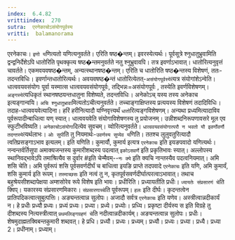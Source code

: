```yaml
---
index:  6.4.82
vrittiindex:  270
sutra:  एरनेकाचोऽसंयोगपूर्वस्य
vritti:  balamanorama 
---
```


एरनेकाचः। `इणो य`णित्यतो यणित्यनुवर्तते। एरिति षष्ठ�न्तम्। इवरस्येत्यर्थः। पूर्वसूत्रे श्नुधातुभ्रुवामिति द्वन्द्वनिर्देशेऽपि धातोरिति पृथक्कृत्य षष्ठ�न्तमनुवर्तते नतु श्नुभ्रुवावपि। तत्र इवर्णाऽभावात्। धातोरित्यनुवृत्तं चावर्तते। एकमवयवषष्ठ�न्तम्, अन्यत्स्थानषष्ठ�न्तम्। एरिति च धातोरिति षष्ठ�न्तस्य विशेषणं, ततः-तदन्तविधिः। इवर्णान्तधातोरित्यर्थः। अवयवषष्ठ�न्तं धातोरित्येतत्-`असंयोगपूर्वस्ये`त्यत्र संयोगांशेऽन्वेति। धात्ववयवसंयोगः पूर्वा यस्मात्स धात्ववयवसंयोगपूर्वः, तद्भिन्नः=असंयोगपूर्वः , तस्येति इवर्णविशेषणम्। `अङ्गस्ये`त्यधिकृतं स्थानषष्ठयन्तधातुना विशेष्यते, तदन्तविधिः। अनेकोऽच् यस्य तस्य अनेकाच इत्यङ्गान्वयि। `अचि श्नुधातुभ्रावा`मित्यतोऽचीत्यनुवर्तते। तच्चाङ्गाक्षिप्तस्य प्रत्ययस्य विशेषणं तदादिविधिः। तदाह-धात्ववयवेत्यादिना। हरिं हरीनित्यादौ यण्निवृत्त्यर्थं `धातो`रित्यङ्गविशेषणम्। अन्यथा प्रध्यमित्यादाविव पूर्वरूपादीन्बाधित्वा यण् स्यात्। धात्ववयवेति संयोगाविशेषणस्य तु प्रयोजनम्। उन्नीशब्दनिरूपणावसरे मूल एव स्फुटीभविष्यति। `अनेकाचोऽसंयोगा`दित्येव सुवचम्। य्वोरित्यनुवर्तते। `धात्ववयवसंयोगात्परौ न भवतो यौ इवर्णोवर्णौ तदन्तस्ये`त्यर्थलाभः। `ओः सुपी`ति तु नियमार्थः-`उवर्णस्य सुप्येव य`णिति। ततश्च लुलुवतुरित्यादौ त्वतिप्रसङ्गाऽभाव इत्यलम्। इति यणिति। कुमार्यौ, कुमार्य इत्यत्र `एरनेकाचः` इति इयङपवादो यणित्यर्थः। नन्वन्तर्वर्तिसुपा अमाक्यजन्तस्य कुमारीशब्दस्य पदत्वात् `इकोऽसवर्णे` इति प्रकृतिभावः स्यात्। अल्लोपस्य स्थानिवद्भावेऽपि तमाश्रित्यैव स दुर्वार #इति चेन्मैवम्--`नः क्ये` इति क्यचि नान्तस्यैव पदत्वनियमात्। अमि शसि चेति। अमि पूर्वरूपं शसि पूर्वसवर्णदीर्घं च बाधित्वा इयङि प्राप्ते तदपवादे `एरनेकाचः` इति यणि, अमि कुमार्यं, शसि कुमार्य इति रूपम्। `तस्माच्छसः` इति नत्वं तु न, कृतपूर्वसवर्णदीर्घात्परत्वाऽभावात्। तथाच बहुश्रेयसीशब्दापेक्षया अम्शसोरेव रूपे विशेष इति भावः। प्रधीरिति। प्रध्यायतीति प्रधीः। `ध्यायतेः संप्रसारणं चे`ति क्विप्। यकारस्य संप्रसारणमिकारः। `संप्रसारणाच्चे`ति पूर्वरूपम्। `हलः` इति दीर्घः। कृदन्तत्वेन प्रातिपदिकत्वात्सुबुत्पत्तिः। अङ्यन्तत्वान्न सुलोपः। अजादौ सर्वत्र `एरनेकाचः` इति यणेव। अस्त्रीत्वान्नदीकार्यं न। हे प्रधीः प्रध्यौ प्रध्यः। प्रध्यं प्रध्यः। प्रध्या। प्रध्ये। प्रध्योः। प्रध्यि। प्रकृष्टा दीर्यस्य स इति विग्रहे तु दीशब्दस्य नित्यस्त्रीत्वात् `प्रथमलिङ्गग्रहणं चे`ति नदीत्वान्नदीकार्यम्। अङ्यन्तत्वान्न सुलोपः। प्रधीः। शेषमुदाह्मतक्विबन्तकुमारी शब्दवत्। हे प्रधि। प्रध्यौ। प्रध्यः। प्रध्यम्। प्रध्यौ। प्रध्यः। प्रध्या। प्रध्यै। प्रध्या 2। प्रधीनाम्। प्रध्याम्। 

